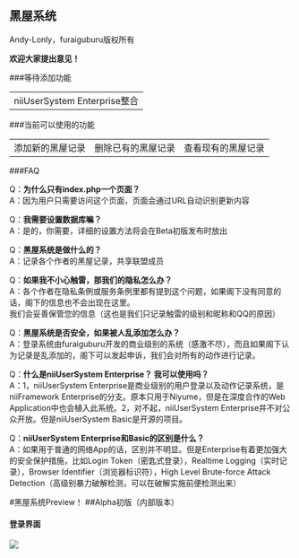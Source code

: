 黑屋系统
---
Andy-Lonly，furaiguburu版权所有

**欢迎大家提出意见！**

###等待添加功能

<table>
  <tr>
    <td>niiUserSystem Enterprise整合</td>
  </tr>
</table>

###当前可以使用的功能
<table>
  <tr>
    <td>添加新的黑屋记录</td>
    <td>删除已有的黑屋记录</td>
    <td>查看现有的黑屋记录</td>
    <td搜索现有的黑屋记录</td>
  </tr>
</table>

###FAQ

Q：<strong>为什么只有index.php一个页面？</strong><br>
A：因为用户只需要访问这个页面，页面会通过URL自动识别更新内容

Q：<strong>我需要设置数据库嘛？</strong><br>
A：是的，你需要，详细的设置方法将会在Beta初版发布时放出

Q：<strong>黑屋系统是做什么的？</strong><br>
A：记录各个作者的黑屋记录，共享联盟成员

Q：<strong>如果我不小心触雷，那我们的隐私怎么办？</strong><br>
A：各个作者在隐私条例或服务条例里都有提到这个问题，如果阁下没有同意的话，阁下的信息也不会出现在这里。<br>
我们会妥善保管您的信息（这也是我们只记录触雷的级别和昵称和QQ的原因）

Q：<strong>黑屋系统是否安全，如果被人乱添加怎么办？</strong><br>
A：登录系统由furaiguburu开发的商业级别的系统（感激不尽），而且如果阁下认为记录是乱添加的，阁下可以发起申诉，我们会对所有的动作进行记录。

Q：<strong>什么是niiUserSystem Enterprise？ 我可以使用吗？</strong><br>
A：1，niiUserSystem Enterprise是商业级别的用户登录以及动作记录系统，是niiFramework Enterprise的分支。原本只用于Niyume，但是在深度合作的Web Application中也会植入此系统。2，对不起，niiUserSystem Enterprise并不对公众开放。但是niiUserSystem Basic是开源的项目。

Q：<strong>niiUserSystem Enterprise和Basic的区别是什么？</strong><br>
A：如果用于普通的网络App的话，区别并不明显。但是Enterprise有着更加强大的安全保护措施，比如Login Token（密匙式登录），Realtime Logging（实时记录），Browser Identifier（浏览器标识符），High Level Brute-force Attack Detection（高级别暴力破解检测，可以在破解实施前便检测出来）

#黑屋系统Preview！
##Alpha初版（内部版本）
#### 登录界面
<img src="http://40c4ada26c9f76b90200-7237e5908f4a8314ee6a2ee2d1cf897e.r10.cf6.rackcdn.com/blackhouseLogin1.png" />
